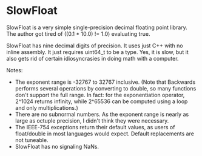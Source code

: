 SlowFloat
=========

SlowFloat is a very simple single-precision decimal floating point library. The author got tired of ((0.1 * 10.0) != 1.0) evaluating true.

SlowFloat has nine decimal digits of precision. It uses just C++ with no inline assembly. It just requires uint64_t to be a type. Yes, it is slow, but it also gets rid of certain idiosyncrasies in doing math with a computer.

Notes:
* The exponent range is -32767 to 32767 inclusive. (Note that Backwards performs several operations by converting to double, so many functions don't support the full range. In fact: for the exponentiation operator, 2^1024 returns infinity, while 2^65536 can be computed using a loop and only multiplications.)
* There are no subnormal numbers. As the exponent range is nearly as large as octuple precision, I didn't think they were necessary.
* The IEEE-754 exceptions return their default values, as users of float/double in most languages would expect. Default replacements are not tuneable.
* SlowFloat has no signaling NaNs.
